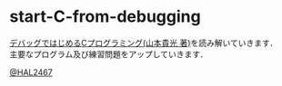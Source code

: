 # start-C-from-debugging

[デバッグではじめるCプログラミング(山本貴光 著)][1]を読み解いていきます．  
主要なプログラム及び練習問題をアップしていきます．

[@HAL2467][0]

[0]: https://twitter.com/HAL2467 "@HAL2467"
[1]: http://www.shoeisha.co.jp/book/detail/9784798114194 "デバッグではじめるCプログラミング(山本貴光 著)"
